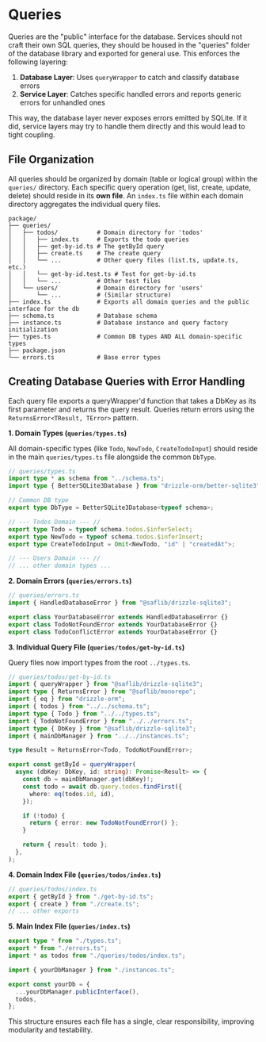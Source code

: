 # Queries

Queries are the "public" interface for the database. Services should not craft their own SQL queries, they should be housed in the "queries" folder of the database library and exported for general use. This enforces the following layering:

1. **Database Layer**: Uses `queryWrapper` to catch and classify database errors
2. **Service Layer**: Catches specific handled errors and reports generic errors for unhandled ones

This way, the database layer never exposes errors emitted by SQLite. If it did, service layers may try
to handle them directly and this would lead to tight coupling.

## File Organization

All queries should be organized by domain (table or logical group) within the `queries/` directory. Each specific query operation (get, list, create, update, delete) should reside in its **own file**. An `index.ts` file within each domain directory aggregates the individual query files.

```
package/
├── queries/
│   ├── todos/           # Domain directory for 'todos'
│   │   ├── index.ts     # Exports the todo queries
│   │   ├── get-by-id.ts # The getById query
│   │   ├── create.ts    # The create query
│   │   └── ...          # Other query files (list.ts, update.ts, etc.)
│   │   └── get-by-id.test.ts # Test for get-by-id.ts
│   │   └── ...          # Other test files
│   └── users/           # Domain directory for 'users'
│       └── ...          # (Similar structure)
├── index.ts             # Exports all domain queries and the public interface for the db
├── schema.ts            # Database schema
├── instance.ts          # Database instance and query factory initialization
├── types.ts             # Common DB types AND ALL domain-specific types
├── package.json
└── errors.ts            # Base error types
```

## Creating Database Queries with Error Handling

Each query file exports a queryWrapper'd function that takes a DbKey as its first parameter and returns the query result. Queries return errors using the `ReturnsError<TResult, TError>` pattern.

**1. Domain Types (`queries/types.ts`)**

All domain-specific types (like `Todo`, `NewTodo`, `CreateTodoInput`) should reside in the main `queries/types.ts` file alongside the common `DbType`.

```typescript
// queries/types.ts
import type * as schema from "../schema.ts";
import type { BetterSQLite3Database } from "drizzle-orm/better-sqlite3";

// Common DB type
export type DbType = BetterSQLite3Database<typeof schema>;

// --- Todos Domain --- //
export type Todo = typeof schema.todos.$inferSelect;
export type NewTodo = typeof schema.todos.$inferInsert;
export type CreateTodoInput = Omit<NewTodo, "id" | "createdAt">;

// --- Users Domain --- //
// ... other domain types ...
```

**2. Domain Errors (`queries/errors.ts`)**

```typescript
// queries/errors.ts
import { HandledDatabaseError } from "@saflib/drizzle-sqlite3";

export class YourDatabaseError extends HandledDatabaseError {}
export class TodoNotFoundError extends YourDatabaseError {}
export class TodoConflictError extends YourDatabaseError {}
```

**3. Individual Query File (`queries/todos/get-by-id.ts`)**

Query files now import types from the root `../types.ts`.

```typescript
// queries/todos/get-by-id.ts
import { queryWrapper } from "@saflib/drizzle-sqlite3";
import type { ReturnsError } from "@saflib/monorepo";
import { eq } from "drizzle-orm";
import { todos } from "../../schema.ts";
import type { Todo } from "../../types.ts";
import { TodoNotFoundError } from "../../errors.ts";
import type { DbKey } from "@saflib/drizzle-sqlite3";
import { mainDbManager } from "../../instances.ts";

type Result = ReturnsError<Todo, TodoNotFoundError>;

export const getById = queryWrapper(
  async (dbKey: DbKey, id: string): Promise<Result> => {
    const db = mainDbManager.get(dbKey)!;
    const todo = await db.query.todos.findFirst({
      where: eq(todos.id, id),
    });

    if (!todo) {
      return { error: new TodoNotFoundError() };
    }

    return { result: todo };
  },
);
```

**4. Domain Index File (`queries/todos/index.ts`)**

```typescript
// queries/todos/index.ts
export { getById } from "./get-by-id.ts";
export { create } from "./create.ts";
// ... other exports
```

**5. Main Index File (`queries/index.ts`)**

```typescript
export type * from "./types.ts";
export * from "./errors.ts";
import * as todos from "./queries/todos/index.ts";

import { yourDbManager } from "./instances.ts";

export const yourDb = {
  ...yourDbManager.publicInterface(),
  todos,
};
```

This structure ensures each file has a single, clear responsibility, improving modularity and testability.

